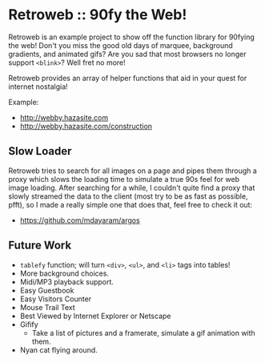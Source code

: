 Retroweb :: 90fy the Web!
=========================

Retroweb is an example project to show off the function library for 90fying the
web!  Don't you miss the good old days of marquee, background gradients, and
animated gifs?  Are you sad that most browsers no longer support `<blink>`? Well
fret no more!

Retroweb provides an array of helper functions that aid in your quest for
internet nostalgia!

Example:
* http://webby.hazasite.com
* http://webby.hazasite.com/construction

## Slow Loader
Retroweb tries to search for all images on a page and pipes them through a proxy
which slows the loading time to simulate a true 90s feel for web image loading.
After searching for a while, I couldn't quite find a proxy that slowly streamed
the data to the client (most try to be as fast as possible, pfft), so I made a
really simple one that does that, feel free to check it out:

* https://github.com/mdayaram/argos

## Future Work

 * `tablefy` function; will turn `<div>`, `<ul>`, and `<li>` tags into tables!
 * More background choices.
 * Midi/MP3 playback support.
 * Easy Guestbook
 * Easy Visitors Counter
 * Mouse Trail Text
 * Best Viewed by Internet Explorer or Netscape
 * Gifify
   * Take a list of pictures and a framerate, simulate a gif animation with them.
 * Nyan cat flying around.
